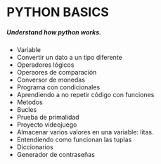 # PYTHON BASICS 
##### Understand how python works.

* Variable
* Convertir un dato a un tipo diferente
* Operadores lógicos
* Operaores de comparación
* Conversor de monedas
* Programa con condicionales
* Aprendiendo a no repetir código con funciones
* Metodos
* Bucles
* Prueba de primalidad
* Proyecto videojuego
* Almacenar varios valores en una variable: litas.
* Entendiendo como funcionan las tuplas
* Diccionarios
* Generador de contraseñas
